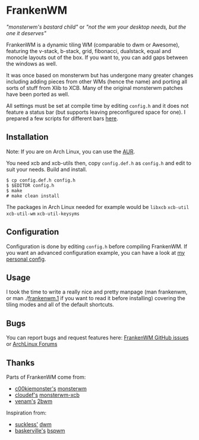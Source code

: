 FrankenWM
=========

*"monsterwm's bastard child"* or *"not the wm your desktop needs, but the one
it deserves"*

FrankenWM is a dynamic tiling WM (comparable to dwm or Awesome), featuring the
v-stack, b-stack, grid, fibonacci, dualstack, equal and monocle layouts out of
the box. If you want to, you can add gaps between the windows as well.

It was once based on monsterwm but has undergone many greater changes including
adding pieces from other WMs (hence the name) and porting all sorts of stuff
from Xlib to XCB. Many of the original monsterwm patches have been ported as
well.

All settings must be set at compile time by editing `config.h` and it does not
feature a status bar (but supports leaving preconfigured space for one). I
prepared a few scripts for different bars [here][sb].

  [sb]: https://gist.github.com/sulami/d6a53179d6d7479e0709

Installation
------------

Note: If you are on Arch Linux, you can use the [AUR][aur].

You need xcb and xcb-utils then, copy `config.def.h` as `config.h` and edit to
suit your needs.  Build and install.

    $ cp config.def.h config.h
    $ $EDITOR config.h
    $ make
    # make clean install

The packages in Arch Linux needed for example would be
`libxcb` `xcb-util` `xcb-util-wm` `xcb-util-keysyms`

  [aur]: https://aur.archlinux.org/packages/frankenwm-git/

Configuration
-------------

Configuration is done by editing `config.h` before compiling FrankenWM. If you
want an advanced configuration example, you can have a look at [my personal
config][config].

  [config]: https://github.com/sulami/dotfiles/blob/master/configs/frankenwm.config.h

Usage
-----

I took the time to write a really nice and pretty manpage (man frankenwm, or
man ./[frankenwm.1][man] if you want to read it before installing) covering the
tiling modes and all of the default shortcuts.

  [man]: https://github.com/sulami/frankenwm/blob/master/frankenwm.1

Bugs
----

You can report bugs and request features here: [FrankenWM GitHub issues][gh] or
[ArchLinux Forums][af]

   [gh]: https://github.com/sulami/FrankenWM/issues
   [af]: https://bbs.archlinux.org/viewtopic.php?pid=1470320

Thanks
------

Parts of FrankenWM come from:

 * [c00kiemonster's][cookiemonster] [monsterwm][monsterwm]
 * [cloudef's][cloudef] [monsterwm-xcb][monsterwm-xcb]
 * [venam's][venam] [2bwm][twobwm]


Inspiration from:

 * [suckless'][suckless] [dwm][dwm]
 * [baskerville's][baskerville] [bspwm][bspwm]


  [cookiemonster]: https://github.com/c00kiemon5ter
  [monsterwm]: https://github.com/c00kiemon5ter/monsterwm
  [cloudef]: https://github.com/cloudef
  [monsterwm-xcb]: https://github.com/cloudef/monsterwm-xcb
  [venam]: https://github.com/venam
  [twobwm]: https://github.com/venam/2bwm

  [suckless]: http://suckless.org/
  [dwm]:  http://dwm.suckless.org/
  [baskerville]: https://github.com/baskerville
  [bspwm]: https://github.com/baskerville/bspwm

